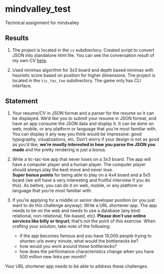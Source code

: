 # mindvalley_test
Technical assignment for mindvalley

Results
-------

1. The project is located in the `cv` subdirectory. Created script to convert JSON into standalone html file.
   You can see the conversation result of my own CV [here](http://uran198.github.io/mindvalley_test/).

2. Used minimax algorithm for 3x3 board and depth based minimax with heuristic score based on position
   for higher dimensions. The project is located in the `tic_tac_toe` subdirectory. The game only has CLI interface.

Statement
---------

1. Your resume/CV in JSON format and a parser for the resume so it can be displayed. We’d like you to submit your resume
   in JSON format, and have an app consume the JSON data and display it. It can be done on web, mobile, or any platform
   or language that you’re most familiar with. You can display it any way you think would be impressive: good
   typography, visualizations, etc. Don’t worry if your design is not as good as you’d like; **we’re mostly interested in
   how you parse the JSON you made** and the pretty rendering is just a bonus.

2. Write a tic-tac-toe app that never loses on a 3x3 board. The app will have a computer player and a human player. The
   computer player should always play the best move and never lose.  
   **Super bonus points** for being able to play on a 4x4 board and a 5x5 board (we will have a very interesting and
   fruitful interview if you do this). As before, you can do it on web, mobile, or any platform or language that you’re
   most familiar with.

3. If you’re applying for a middle or senior developer position (or you just want to do this challenge anyway): Write a
   URL shortener app. The app needs to be on the web and needs to use a database (any kind: relational, non-relational,
   file-based, etc). **Please don’t use online services like bitly or tinyurl**; that’s not the point of this exercise.
   When crafting your solution, take note of the following:
    - if the app becomes famous and you have 10,000 people trying to shorten urls every minute, what would the
      bottlenecks be?
    - how would you work around these bottlenecks?
    - how does the performance characteristics change when you have 500 million new links per month?

  Your URL shortener app needs to be able to address these challenges.
